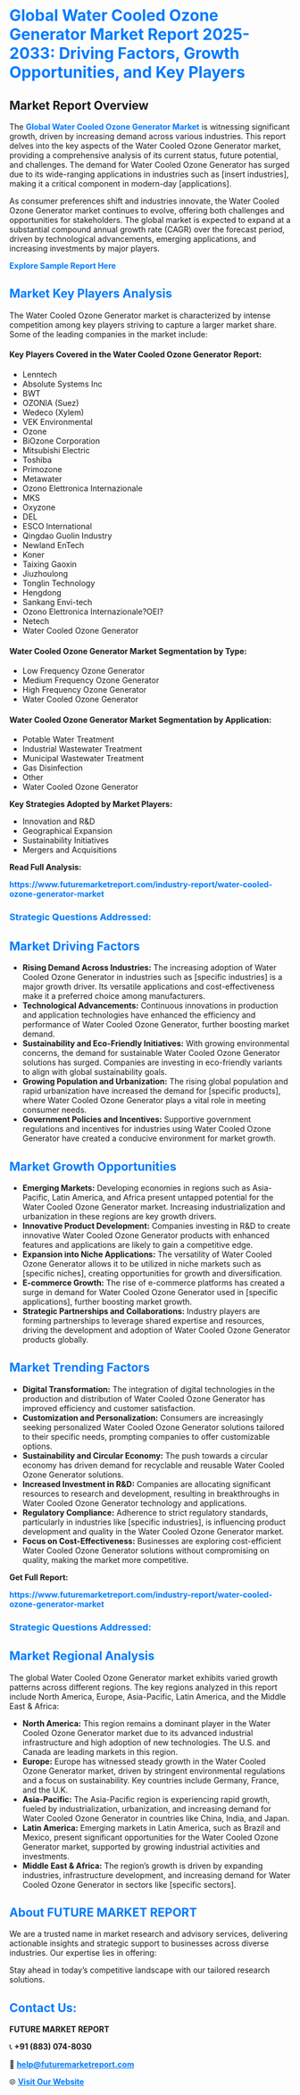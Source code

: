 <h1 style="color: #007BFF;">Global Water Cooled Ozone Generator Market Report 2025-2033: Driving Factors, Growth Opportunities, and Key Players</h1>

<section id="overview">
<h2>Market Report Overview</h2>
<p>The <a href="https://www.futuremarketreport.com/industry-report/water-cooled-ozone-generator-market" style="color: #007BFF; text-decoration: none;"><strong>Global Water Cooled Ozone Generator Market</strong></a> is witnessing significant growth, driven by increasing demand across various industries. This report delves into the key aspects of the Water Cooled Ozone Generator market, providing a comprehensive analysis of its current status, future potential, and challenges. The demand for Water Cooled Ozone Generator has surged due to its wide-ranging applications in industries such as [insert industries], making it a critical component in modern-day [applications].</p>
<p>As consumer preferences shift and industries innovate, the Water Cooled Ozone Generator market continues to evolve, offering both challenges and opportunities for stakeholders. The global market is expected to expand at a substantial compound annual growth rate (CAGR) over the forecast period, driven by technological advancements, emerging applications, and increasing investments by major players.</p>
</section>

<section id="overview">
<p><a href="https://www.futuremarketreport.com/request-sample/reportId=110520" style="color: #007BFF; text-decoration: none;"><strong>Explore Sample Report Here</strong></a></p>
</section>

<section id="key-players">
<h2 style="color: #007BFF;">Market Key Players Analysis</h2>
<p>The Water Cooled Ozone Generator market is characterized by intense competition among key players striving to capture a larger market share. Some of the leading companies in the market include:</p>
<h4>Key Players Covered in the Water Cooled Ozone Generator Report:</h4>
<ul><li>Lenntech</li><li>Absolute Systems Inc</li><li>BWT</li><li>OZONIA (Suez)</li><li>Wedeco (Xylem)</li><li>VEK Environmental</li><li>Ozone</li><li>BiOzone Corporation</li><li>Mitsubishi Electric</li><li>Toshiba</li><li>Primozone</li><li>Metawater</li><li>Ozono Elettronica Internazionale</li><li>MKS</li><li>Oxyzone</li><li>DEL</li><li>ESCO lnternational</li><li>Qingdao Guolin Industry</li><li>Newland EnTech</li><li>Koner</li><li>Taixing Gaoxin</li><li>Jiuzhoulong</li><li>Tonglin Technology</li><li>Hengdong</li><li>Sankang Envi-tech</li><li>Ozono Elettronica Internazionale?OEI?</li><li>Netech</li><li>Water Cooled Ozone Generator</li></ul>
<h4>Water Cooled Ozone Generator Market Segmentation by Type:</h4>
<ul><li>Low Frequency Ozone Generator</li><li>Medium Frequency Ozone Generator</li><li>High Frequency Ozone Generator</li><li>Water Cooled Ozone Generator</li></ul>

<h4>Water Cooled Ozone Generator Market Segmentation by Application:</h4>
<ul><li>Potable Water Treatment</li><li>Industrial Wastewater Treatment</li><li>Municipal Wastewater Treatment</li><li>Gas Disinfection</li><li>Other</li><li>Water Cooled Ozone Generator</li></ul>
<p><strong>Key Strategies Adopted by Market Players:</strong></p>
<ul>
<li>Innovation and R&D</li>
<li>Geographical Expansion</li>
<li>Sustainability Initiatives</li>
<li>Mergers and Acquisitions</li>
</ul>
</section>

<section>
<p><strong>Read Full Analysis: </strong></p><a href="https://www.futuremarketreport.com/industry-report/water-cooled-ozone-generator-market" style="color: #007BFF; text-decoration: none;"><strong>https://www.futuremarketreport.com/industry-report/water-cooled-ozone-generator-market</strong></a>
<h3 style="color: #007BFF;">Strategic Questions Addressed:</h3>
</section>

<section id="driving-factors">
<h2 style="color: #007BFF;">Market Driving Factors</h2>
<ul>
<li><strong>Rising Demand Across Industries:</strong> The increasing adoption of Water Cooled Ozone Generator in industries such as [specific industries] is a major growth driver. Its versatile applications and cost-effectiveness make it a preferred choice among manufacturers.</li>
<li><strong>Technological Advancements:</strong> Continuous innovations in production and application technologies have enhanced the efficiency and performance of Water Cooled Ozone Generator, further boosting market demand.</li>
<li><strong>Sustainability and Eco-Friendly Initiatives:</strong> With growing environmental concerns, the demand for sustainable Water Cooled Ozone Generator solutions has surged. Companies are investing in eco-friendly variants to align with global sustainability goals.</li>
<li><strong>Growing Population and Urbanization:</strong> The rising global population and rapid urbanization have increased the demand for [specific products], where Water Cooled Ozone Generator plays a vital role in meeting consumer needs.</li>
<li><strong>Government Policies and Incentives:</strong> Supportive government regulations and incentives for industries using Water Cooled Ozone Generator have created a conducive environment for market growth.</li>
</ul>
</section>

<section id="growth-opportunities">
<h2 style="color: #007BFF;">Market Growth Opportunities</h2>
<ul>
<li><strong>Emerging Markets:</strong> Developing economies in regions such as Asia-Pacific, Latin America, and Africa present untapped potential for the Water Cooled Ozone Generator market. Increasing industrialization and urbanization in these regions are key growth drivers.</li>
<li><strong>Innovative Product Development:</strong> Companies investing in R&D to create innovative Water Cooled Ozone Generator products with enhanced features and applications are likely to gain a competitive edge.</li>
<li><strong>Expansion into Niche Applications:</strong> The versatility of Water Cooled Ozone Generator allows it to be utilized in niche markets such as [specific niches], creating opportunities for growth and diversification.</li>
<li><strong>E-commerce Growth:</strong> The rise of e-commerce platforms has created a surge in demand for Water Cooled Ozone Generator used in [specific applications], further boosting market growth.</li>
<li><strong>Strategic Partnerships and Collaborations:</strong> Industry players are forming partnerships to leverage shared expertise and resources, driving the development and adoption of Water Cooled Ozone Generator products globally.</li>
</ul>
</section>

<section id="trending-factors">
<h2 style="color: #007BFF;">Market Trending Factors</h2>
<ul>
<li><strong>Digital Transformation:</strong> The integration of digital technologies in the production and distribution of Water Cooled Ozone Generator has improved efficiency and customer satisfaction.</li>
<li><strong>Customization and Personalization:</strong> Consumers are increasingly seeking personalized Water Cooled Ozone Generator solutions tailored to their specific needs, prompting companies to offer customizable options.</li>
<li><strong>Sustainability and Circular Economy:</strong> The push towards a circular economy has driven demand for recyclable and reusable Water Cooled Ozone Generator solutions.</li>
<li><strong>Increased Investment in R&D:</strong> Companies are allocating significant resources to research and development, resulting in breakthroughs in Water Cooled Ozone Generator technology and applications.</li>
<li><strong>Regulatory Compliance:</strong> Adherence to strict regulatory standards, particularly in industries like [specific industries], is influencing product development and quality in the Water Cooled Ozone Generator market.</li>
<li><strong>Focus on Cost-Effectiveness:</strong> Businesses are exploring cost-efficient Water Cooled Ozone Generator solutions without compromising on quality, making the market more competitive.</li>
</ul>
</section>

<section>
<p><strong>Get Full Report: </strong></p><a href="https://www.futuremarketreport.com/industry-report/water-cooled-ozone-generator-market" style="color: #007BFF; text-decoration: none;"><strong>https://www.futuremarketreport.com/industry-report/water-cooled-ozone-generator-market</strong></a>
<h3 style="color: #007BFF;">Strategic Questions Addressed:</h3>
</section>


<section id="regional-analysis">
<h2 style="color: #007BFF;">Market Regional Analysis</h2>
<p>The global Water Cooled Ozone Generator market exhibits varied growth patterns across different regions. The key regions analyzed in this report include North America, Europe, Asia-Pacific, Latin America, and the Middle East & Africa:</p>
<ul>
<li><strong>North America:</strong> This region remains a dominant player in the Water Cooled Ozone Generator market due to its advanced industrial infrastructure and high adoption of new technologies. The U.S. and Canada are leading markets in this region.</li>
<li><strong>Europe:</strong> Europe has witnessed steady growth in the Water Cooled Ozone Generator market, driven by stringent environmental regulations and a focus on sustainability. Key countries include Germany, France, and the U.K.</li>
<li><strong>Asia-Pacific:</strong> The Asia-Pacific region is experiencing rapid growth, fueled by industrialization, urbanization, and increasing demand for Water Cooled Ozone Generator in countries like China, India, and Japan.</li>
<li><strong>Latin America:</strong> Emerging markets in Latin America, such as Brazil and Mexico, present significant opportunities for the Water Cooled Ozone Generator market, supported by growing industrial activities and investments.</li>
<li><strong>Middle East & Africa:</strong> The region’s growth is driven by expanding industries, infrastructure development, and increasing demand for Water Cooled Ozone Generator in sectors like [specific sectors].</li>
</ul>
</section>

<footer>
<h2 style="color: #007BFF;">About FUTURE MARKET REPORT</h2>
<p>We are a trusted name in market research and advisory services, delivering actionable insights and strategic support to businesses across diverse industries. Our expertise lies in offering:</p>

<p>Stay ahead in today’s competitive landscape with our tailored research solutions.</p>

<h2 style="color: #007BFF;">Contact Us:</h2>
<p><strong>FUTURE MARKET REPORT</strong></p>
<p>📞 <strong>+91 (883) 074-8030</strong></p>
<p>📧 <strong><a href="mailto:help@futuremarketreport.com" style="color: #007BFF;">help@futuremarketreport.com</a></strong></p>
<p>🌐 <strong><a href="https://www.futuremarketreport.com/" style="color: #007BFF;">Visit Our Website</a></strong></p>
</footer>